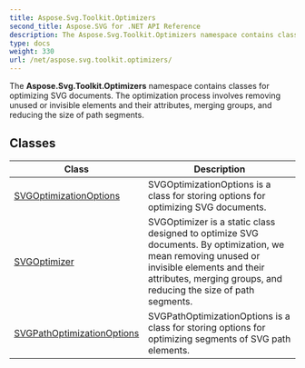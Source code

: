 ```yaml
---
title: Aspose.Svg.Toolkit.Optimizers
second_title: Aspose.SVG for .NET API Reference
description: The Aspose.Svg.Toolkit.Optimizers namespace contains classes for optimizing SVG documents. The optimization process involves removing unused or invisible elements and their attributes merging groups and reducing the size of path segments
type: docs
weight: 330
url: /net/aspose.svg.toolkit.optimizers/
---
```

The **Aspose.Svg.Toolkit.Optimizers** namespace contains classes for optimizing SVG documents. The optimization process involves removing unused or invisible elements and their attributes, merging groups, and reducing the size of path segments.

## Classes

| Class | Description |
| --- | --- |
| [SVGOptimizationOptions](./svgoptimizationoptions/) | SVGOptimizationOptions is a class for storing options for optimizing SVG documents. |
| [SVGOptimizer](./svgoptimizer/) | SVGOptimizer is a static class designed to optimize SVG documents. By optimization, we mean removing unused or invisible elements and their attributes, merging groups, and reducing the size of path segments. |
| [SVGPathOptimizationOptions](./svgpathoptimizationoptions/) | SVGPathOptimizationOptions is a class for storing options for optimizing segments of SVG path elements. |
